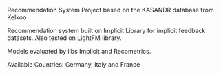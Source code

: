 Recommendation System Project based on the KASANDR database from Kelkoo

Recommendation system built on Implicit Library for implicit feedback datasets.
Also tested on LightFM library.

Models evaluated by libs Implicit and Recometrics.

Available Countries: Germany, Italy and France

